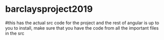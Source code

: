 # barclaysproject2019
#this has the actual src code for the project and the rest of angular is up to you to install, make sure that you have the code from all the important files in the src 
